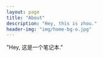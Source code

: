 ```yaml
---
layout: page
title: "About"
description: "Hey, this is zhou."
header-img: "img/home-bg-o.jpg"
---
```

"Hey, 这是一个笔记本."